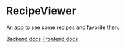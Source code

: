 # RecipeViewer

An app to see some recipes and favorite then.

[Backend docs](./backend/readme.md)
[Frontend docs](./frontend/readme.md)
